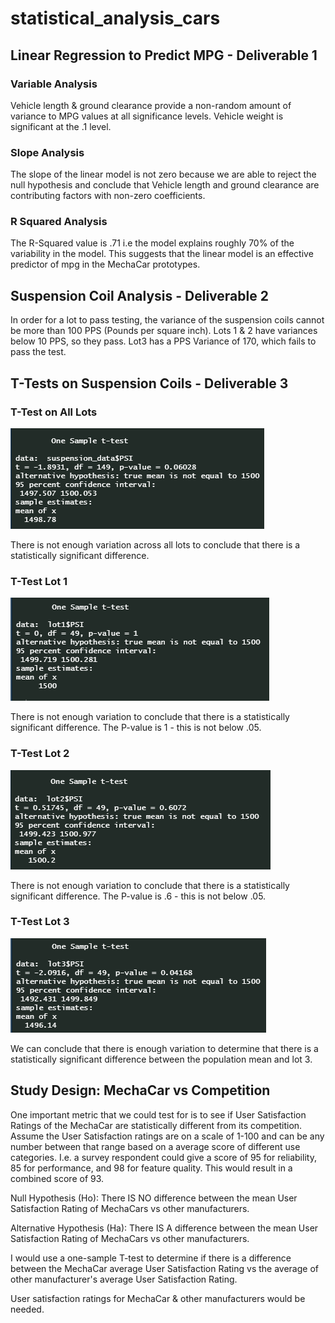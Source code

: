 # statistical_analysis_cars

## Linear Regression to Predict MPG - Deliverable 1

### Variable Analysis

Vehicle length & ground clearance provide a non-random amount of variance to MPG values at all significance levels. Vehicle weight is significant at the .1 level. 

### Slope Analysis

The slope of the linear model is not zero because we are able to reject the null hypothesis and conclude that Vehicle length and ground clearance are contributing factors with non-zero coefficients.

### R Squared Analysis

The R-Squared value is .71 i.e the model explains roughly 70% of the variability in the model. This suggests that the linear model is an effective predictor of mpg in the MechaCar prototypes.

## Suspension Coil Analysis - Deliverable 2

In order for a lot to pass testing, the variance of the suspension coils cannot be more than 100 PPS (Pounds per square inch). Lots 1 & 2 have variances below 10 PPS, so they pass. Lot3 has a PPS Variance of 170, which fails to pass the test.


## T-Tests on Suspension Coils - Deliverable 3

### T-Test on All Lots

![All Lots](https://github.com/tbrech4/statistical_analysis_cars/blob/main/Resources/T-test1.png)

There is not enough variation across all lots to conclude that there is a statistically significant difference. 

### T-Test Lot 1

![Lot 1](https://github.com/tbrech4/statistical_analysis_cars/blob/main/Resources/T-test2.png)

There is not enough variation to conclude that there is a statistically significant difference. The P-value is 1 - this is not below .05. 

### T-Test Lot 2

![Lot 3](https://github.com/tbrech4/statistical_analysis_cars/blob/main/Resources/T-test3.png)

There is not enough variation to conclude that there is a statistically significant difference. The P-value is .6 - this is not below .05. 

### T-Test Lot 3

![Lot 4](https://github.com/tbrech4/statistical_analysis_cars/blob/main/Resources/T-test4.png)

We can conclude that there is enough variation to determine that there is a statistically significant difference between the population mean and lot 3. 

## Study Design: MechaCar vs Competition

One important metric that we could test for is to see if User Satisfaction Ratings of the MechaCar are statistically different from its competition. Assume the User Satisfaction ratings are on a scale of 1-100 and can be any number between that range based on a average score of different use categories. I.e. a survey respondent could give a score of 95 for reliability, 85 for performance, and 98 for feature quality. This would result in a combined score of 93.

Null Hypothesis (Ho): There IS NO difference between the mean User Satisfaction Rating of MechaCars vs other manufacturers. 

Alternative Hypothesis (Ha): There IS A difference between the mean User Satisfaction Rating of MechaCars vs other manufacturers. 

I would use a one-sample T-test to determine if there is a difference between the MechaCar average User Satisfaction Rating vs the average of other manufacturer's average User Satisfaction Rating.

User satisfaction ratings for MechaCar & other manufacturers would be needed.
